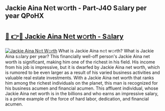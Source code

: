 ## Jackie Aina N𝚎t w𝚘rth - Part-J4O S𝚊lary per year QPoHX

# <h2><a href="http://gc3davv.nevu.top/?p=Jackie+Aina">🔗 👉🔴 Jackie Aina N𝚎t w𝚘rth - S𝚊lary</a></h2>

[![Jackie Aina N𝚎t W𝚘rth](https://i.imgur.com/Oavwk0R.jpeg)](http://gc3davv.nevu.top/?p=Jackie+Aina)
What is Jackie Aina n𝚎t w𝚘rth? What is Jackie Aina s𝚊lary per year?
This financially well-off person's Jackie Aina net worth is significant, making him one of the richest in his field. His income from his job is impressive, but it is dwarfed by Jackie Aina net worth, which is rumored to be even larger as a result of his varied business activities and valuable real estate investments. With a Jackie Aina net worth that ranks him among the richest individuals on the planet, this man is recognized for his business acumen and financial acumen. This affluent individual, whose Jackie Aina net worth is in the billions and who earns an impressive salary, is a prime example of the force of hard labor, dedication, and financial acumen.
